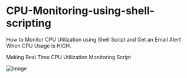# CPU-Monitoring-using-shell-scripting

How to Monitor CPU Utilization using Shell Script and Get an Email Alert When CPU Usage is HIGH. 

Making Real Time CPU Utilization Monitoring Script 

![image](https://github.com/user-attachments/assets/a740005d-8ced-449c-82a8-a89f2511feae)
